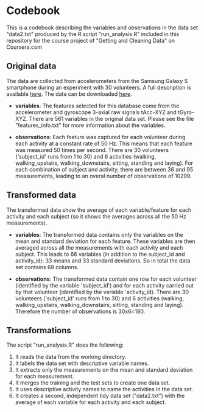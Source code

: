 # Codebook

This is a codebook describing the variables and observations in the data set "data2.txt" produced by the R script "run_analysis.R" included in this repository for the course project of "Getting and Cleaning Data" on Coursera.com

## Original data
The data are collected from accelerometers from the Samsung Galaxy S smartphone during an experiment with 30 volunteers. A full description is available [here](http://archive.ics.uci.edu/ml/datasets/Human+Activity+Recognition+Using+Smartphones). The data can be downloaded [here](https://d396qusza40orc.cloudfront.net/getdata%2Fprojectfiles%2FUCI%20HAR%20Dataset.zip).

- **variables**: The features selected for this database come from the accelerometer and gyroscope 3-axial raw signals tAcc-XYZ and tGyro-XYZ. There are 561 variables in the original data set. Please see the file "features_info.txt" for more information about the variables.

- **observations**: Each feature was captured for each volunteer during each activity at a constant rate of 50 Hz. This means that each feature was measured 50 times per second. There are 30 volunteers ('subject_id' runs from 1 to 30) and 6 activities (walking, walking_upstairs, walking_downstairs, sitting, standing and laying). For each combination of subject and activity, there are between 36 and 95 measurements, leading to an overal number of observations of 10299.

## Transformed data
The transformed data show the average of each variable/feature for each activity and each subject (so it shows the averages across all the 50 Hz measurements). 

- **variables**: The transformed data contains only the variables on the mean and standard deviation for each feature. These variables are then averaged across all the measurements with each activity and each subject. This leads to 66 variables (in addition to the subject_id and activity_id): 33 means and 33 standard deviations. So in total the data set contains 68 columns.

- **observations**: The transformed data contain one row for each volunteer (identified by the variable 'subject_id') and for each activity carried out by that volunteer (identified by the variable 'activity_id). There are 30 volunteers ('subject_id' runs from 1 to 30) and 6 activities (walking, walking_upstairs, walking_downstairs, sitting, standing and laying). Therefore the number of observations is 30x6=180.

## Transformations
The script "run_analysis.R" does the following:
1. It reads the data from the working directory.
2. It labels the data set with descriptive variable names. 
3. It extracts only the measurements on the mean and standard deviation for each measurement. 
4. It merges the training and the test sets to create one data set.
5. It uses descriptive activity names to name the activities in the data set.
6. It creates a second, independent tidy data set ("data2.txt") with the average of each variable for each activity and each subject.